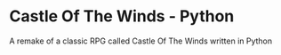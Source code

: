 # Castle Of The Winds - Python
A remake of a classic RPG called Castle Of The Winds written in Python
